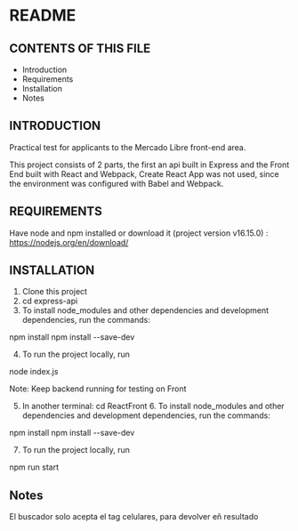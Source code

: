 # README

## CONTENTS OF THIS FILE
   
* Introduction
* Requirements
* Installation
* Notes

## INTRODUCTION
Practical test for applicants to the Mercado Libre front-end area.

This project consists of 2 parts, the first an api built in Express and the Front End built with React and Webpack, Create React App was not used, since the environment was configured with Babel and Webpack.

## REQUIREMENTS

Have node and npm installed or download it
(project version v16.15.0) :
https://nodejs.org/en/download/

## INSTALLATION

1. Clone this project
2. cd express-api
3. To install node_modules and other dependencies and development dependencies, run the commands:

npm install
npm install --save-dev

4. To run the project locally, run

node index.js

Note: Keep backend running for testing on Front

5. In another terminal: cd ReactFront
    6. To install node_modules and other dependencies and development dependencies, run the commands:

npm install
npm install --save-dev

7. To run the project locally, run

npm run start

## Notes

El buscador solo acepta el tag celulares, para devolver eñ resultado

